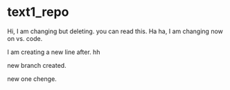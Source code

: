 # text1_repo


Hi, I am changing but deleting. you can read this. Ha ha,  I am changing now on vs. code.

I am creating a new line after. hh 



new branch created.


new one chenge. 